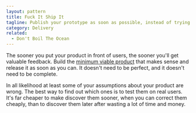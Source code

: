 ```yaml
---
layout: pattern
title: Fuck It Ship It
tagline: Publish your prototype as soon as possible, instead of trying to build a full product.
category: Delivery
related:
  - Don't Boil The Ocean
---
```


The sooner you put your product in front of users, the sooner you'll get
valuable feedback. Build the [minimum viable product](http://en.wikipedia.org/wiki/Minimum_viable_product) that makes
sense and release it as soon as you can. It doesn't need to be perfect, and it
doesn't need to be complete.

In all likelihood at least some of your assumptions about your product are
wrong. The best way to find out which ones is to test them on real users.
It's far cheaper to make discover them sooner, when you can correct them
cheaply, than to discover them later after wasting a lot of time and
money.

